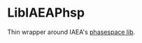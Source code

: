 # LibIAEAPhsp

Thin wrapper around IAEA's [phasespace lib](https://www-nds.iaea.org/phsp/software/iaea_phsp_Sept2013.zip).
